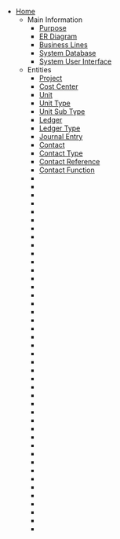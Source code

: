 * [Home](home)
  * Main Information
    * [Purpose](purpose)
    * [ER Diagram](er-diagram)
    * [Business Lines](business-lines)
    * [System Database](system-database)
    * [System User Interface](system-user-interface)
  * Entities
    * [Project](Project)
    * [Cost Center](Cost-Center)
    * [Unit](Unit)
    * [Unit Type](Unit-Type)
    * [Unit Sub Type](Unit-Sub-Type)
    * [Ledger](Ledger)
    * [Ledger Type](Ledger-Type)
    * [Journal Entry](Journal-Entry)
    * [Contact](Contact)
    * [Contact Type](Contact-Type)
    * [Contact Reference](Contact-Reference)
    * [Contact Function](Contact-Function)
    * []()
    * []()
    * []()
    * []()
    * []()
    * []()
    * []()
    * []()
    * []()
    * []()
    * []()
    * []()
    * []()
    * []()
    * []()
    * []()
    * []()
    * []()
    * []()
    * []()
    * []()
    * []()
    * []()
    * []()
    * []()
    * []()
    * []()
    * []()
    * []()
    * []()
    * []()
    * []()
    * []()
    * []()
    * []()
    * []()
    * []()
    * []()
    * []()
    * []()
    * []()
    * []()
    * []()